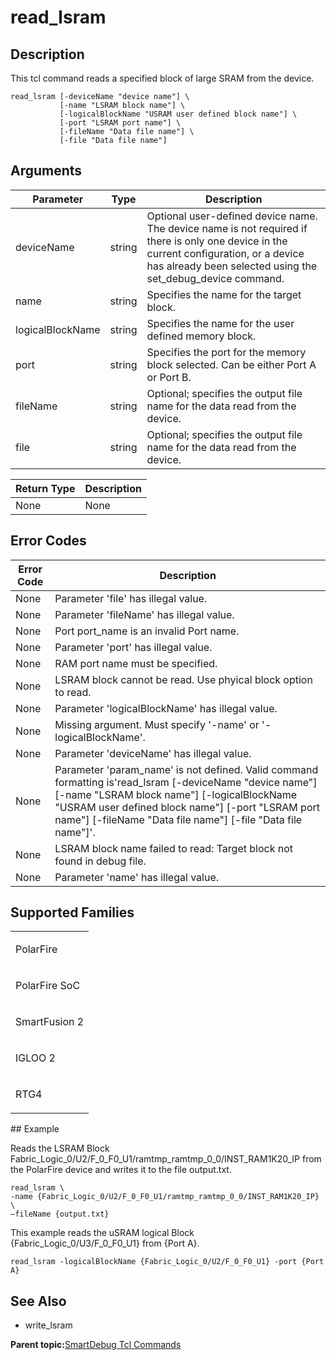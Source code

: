 # read\_lsram

## Description

This tcl command reads a specified block of large SRAM from the device.

```
read_lsram [-deviceName "device name"] \
           [-name "LSRAM block name"] \
           [-logicalBlockName "USRAM user defined block name"] \
           [-port "LSRAM port name"] \
           [-fileName "Data file name"] \
           [-file "Data file name"]
```

## Arguments

|Parameter|Type|Description|
|---------|----|-----------|
|deviceName|string|Optional user-defined device name. The device name is not required if there is only one device in the current configuration, or a device has already been selected using the set\_debug\_device command.|
|name|string​|Specifies the name for the target block.|
|logicalBlockName|string​|Specifies the name for the user defined memory block.|
|port|string​|Specifies the port for the memory block selected. Can be either Port A or Port B.|
|fileName|string​|Optional; specifies the output file name for the data read from the device.|
|file|string​|Optional; specifies the output file name for the data read from the device.|

|Return Type|Description|
|-----------|-----------|
|None|None|

## Error Codes

|Error Code|Description|
|----------|-----------|
|None|Parameter 'file' has illegal value.|
|None|Parameter 'fileName' has illegal value.|
|None|Port port\_name is an invalid Port name.|
|None|Parameter 'port' has illegal value.|
|None|RAM port name must be specified.|
|None|LSRAM block cannot be read. Use phyical block option to read.|
|None|Parameter 'logicalBlockName' has illegal value.|
|None|Missing argument. Must specify '-name' or '-logicalBlockName'.|
|None|Parameter 'deviceName' has illegal value.|
|None|Parameter 'param\_name' is not defined. Valid command formatting is'read\_lsram \[-deviceName "device name"\] \[-name "LSRAM block name"\] \[-logicalBlockName "USRAM user defined block name"\] \[-port "LSRAM port name"\] \[-fileName "Data file name"\] \[-file "Data file name"\]'.|
|None|LSRAM block name failed to read: Target block not found in debug file.|
|None|Parameter 'name' has illegal value.|

## Supported Families

<table id="GUID-61A8F6F6-7BCB-45E5-AB98-4D827226CCD2"><tbody><tr><td>

PolarFire

</td></tr><tr><td>

PolarFire SoC

</td></tr><tr><td>

SmartFusion 2

</td></tr><tr><td>

IGLOO 2

</td></tr><tr><td>

RTG4

</td></tr></tbody>
</table>## Example

Reads the LSRAM Block Fabric\_Logic\_0/U2/F\_0\_F0\_U1/ramtmp\_ramtmp\_0\_0/INST\_RAM1K20\_IP from the PolarFire device and writes it to the file output.txt.

```
read_lsram \
-name {Fabric_Logic_0/U2/F_0_F0_U1/ramtmp_ramtmp_0_0/INST_RAM1K20_IP} \
–fileName {output.txt}
```

This example reads the uSRAM logical Block \{Fabric\_Logic\_0/U3/F\_0\_F0\_U1\} from \{Port A\}.

```
read_lsram -logicalBlockName {Fabric_Logic_0/U2/F_0_F0_U1} -port {Port A}
```

## See Also

-   write\_lsram


**Parent topic:**[SmartDebug Tcl Commands](GUID-5F0515FB-DC45-4C39-86E5-8B7DC659F010.md)

